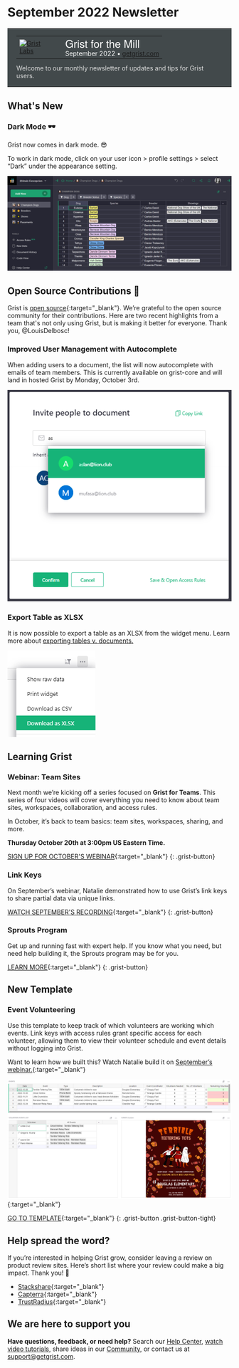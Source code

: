 # September 2022 Newsletter

<style>
  /* restore some poorly overridden defaults */
  .newsletter-header .table {
    background-color: initial;
    border: initial;
  }
  .newsletter-header .table > tbody > tr > td {
    padding: initial;
    border: initial;
    vertical-align: initial;
  }
  .newsletter-header img.header-img {
    padding: initial;
    max-width: initial;
    display: initial;
    padding: initial;
    line-height: initial;
    background-color: initial;
    border: initial;
    border-radius: initial;
    margin: initial;
  }

  /* copy newsletter styles, with a prefix for sufficient specificity */
  .newsletter-header .header {
    border: none;
    padding: 0;
    margin: 0;
  }
  .newsletter-header table > tbody > tr > td.header-image {
    width: 80px;
    padding-right: 16px;
  }
  .newsletter-header table > tbody > tr > td.header-text {
    background-color: #42494B;
    padding: 16px 20px;
  }
  .newsletter-header table.header-top {
    border: none;
    padding: 0;
    margin: 0;
    width: 100%;
  }
  .header-title {
    font-family: Helvetica Neue, Helvetica, Arial, sans-serif;
    font-size: 24px;
    line-height: 28px;
    color: #FFFFFF;
  }
  .header-month {
    color: #FFFFFF;
  }
  .header-welcome {
    margin-top: 12px;
    color: #FFFFFF;
  }
  .newsletter-summary {
    background-color: #e3fff5;
    margin: 0;
    padding: 10px;
  }
  .newsletter-summary-header {
    text-align: center;
    padding-bottom: 10px;
    border-bottom: 1px solid lightgrey;
  }
  .newsletter-summary ul {
    padding-left: 20px;
  }
  .newsletter-summary li {
    margin-bottom: 10px;
  }
  .newsletter-summary li p {
    margin: 0px
  }
</style>
<div class="newsletter-header">
<table class="header" cellpadding="0" cellspacing="0" border="0"><tr>
  <td class="header-text">
    <table class="header-top"><tr>
      <td class="header-image">
        <a href="https://www.getgrist.com">
          <img class="header-img" src="/images/newsletters/grist-labs.png" width="80" height="80" alt="Grist Labs" border="0">
        </a>
      </td>
      <td class="header-top-text">
        <div class="header-title">Grist for the Mill</div>
        <div class="header-month">September 2022
          &#8226; <a href="https://www.getgrist.com/">getgrist.com</a></div>
      </td>
    </tr></table>
    <div class="header-welcome" style="color: #e0e0e0;">
      Welcome to our monthly newsletter of updates and tips for Grist users.
    </div>
  </td>
</tr></table>
</div>

## What's New

### Dark Mode 🕶

Grist now comes in dark mode. 😎 

To work in dark mode, click on your user icon > profile settings > select “Dark” under the appearance setting.

![Dark Mode](../images/newsletters/2022-09/darkmode.png)

## Open Source Contributions 🙏

Grist is [open source](https://github.com/gristlabs/grist-core){:target="\_blank"}. We’re grateful to the open source community for their contributions. Here are two recent highlights from a team that's not only using Grist, but is making it better for everyone. Thank you, @LouisDelbosc!

### Improved User Management with Autocomplete

When adding users to a document, the list will now autocomplete with emails of team members. This is currently available on grist-core and will land in hosted Grist by Monday, October 3rd. 

![User Management with Autocomplete](../images/newsletters/2022-09/team-members-autocomplete.png)

### Export Table as XLSX

It is now possible to export a table as an XLSX from the widget menu. Learn more about [exporting tables v. documents.](../exports.md)

![Export Table as XLSX](../images/exports/export-table.png)

## Learning Grist

### Webinar: Team Sites

Next month we’re kicking off a series focused on **Grist for Teams**. This series of four videos will cover everything you need to know about team sites, workspaces, collaboration, and access rules. 

In October, it’s back to team basics: team sites, workspaces, sharing, and more.

**Thursday October 20th at 3:00pm US Eastern Time.**

[SIGN UP FOR OCTOBER'S WEBINAR](https://www.getgrist.com/learn-grist-webinar/){:target="\_blank"}
{: .grist-button}

### Link Keys

On September’s webinar, Natalie demonstrated how to use Grist’s link keys to share partial data via unique links.

[WATCH SEPTEMBER'S RECORDING](https://www.youtube.com/watch?v=nF911sOgFsk){:target="\_blank"}
{: .grist-button}

### Sprouts Program

Get up and running fast with expert help. If you know what you need, but need help building it, the Sprouts program may be for you.

[LEARN MORE](https://www.getgrist.com/sprouts-program/){:target="\_blank"}
{: .grist-button}

## New Template

### Event Volunteering

Use this template to keep track of which volunteers are working which events. Link keys with access rules grant specific access for each volunteer, allowing them to view their volunteer schedule and event details without logging into Grist.

Want to learn how we built this? Watch Natalie build it on [September’s webinar.](https://www.youtube.com/watch?v=nF911sOgFsk){:target="\_blank"}

[![Event Volunteering](../images/newsletters/2022-09/event-volunteering.png)](https://templates.getgrist.com/9x8X3naCQmX8/Event-Volunteering){:target="\_blank"}

[GO TO TEMPLATE](https://templates.getgrist.com/9x8X3naCQmX8/Event-Volunteering){:target="\_blank"}
{: .grist-button .grist-button-tight}

## Help spread the word?
If you’re interested in helping Grist grow, consider leaving a review on product review sites. Here’s  short list where your review could make a big impact. Thank you! 🙏


* [Stackshare](https://stackshare.io/getgrist){:target="\_blank"}
* [Capterra](https://www.capterra.com/p/232821/Grist/){:target="\_blank"}
* [TrustRadius](https://www.trustradius.com/products/grist/){:target="\_blank"}

## We are here to support you

**Have questions, feedback, or need help?** Search our [Help Center](../index.md), [watch video
tutorials](https://www.youtube.com/channel/UCx0ioQrrC-bIrkmZ7ZULr0g/playlists), share ideas in our
[Community](https://community.getgrist.com), or contact us at <support@getgrist.com>.